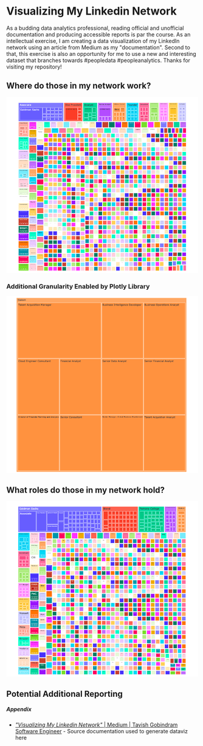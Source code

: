 # Visualizing My Linkedin Network

As a budding data analytics professional, reading official and unofficial documentation and producing accessible reports is par the course. As an intellectual exercise, I am creating a data visualization of my LinkedIn network using an article from Medium as my "documentation". Second to that, this exercise is also an opportunity for me to use a new and  interesting dataset that branches towards #peopledata #peopleanalytics. Thanks for visiting my repository!

## Where do those in my network work?
![](Visualizations/What_kinds_of_roles_do_those_in_my_network_have.png)

### Additional Granularity Enabled by Plotly Library
![](Visualizations/Digging_deeper.png)

## What roles do those in my network hold?
![](Visualizations/Where_do_those_in_my_network_work.png)

## Potential Additional Reporting


##### Appendix

* [_"Visualizing My Linkedin Network"_ | Medium | Tavish Gobindram Software Engineer](https://towardsdatascience.com/visualizing-my-linkedin-network-c4b232ab2ad0) - Source documentation used to generate dataviz here
